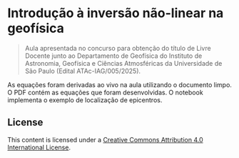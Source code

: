 # Introdução à inversão não-linear na geofísica 

> Aula apresentada no concurso para obtenção do título de Livre Docente
> junto ao Departamento de Geofísica do Instituto de Astronomia, Geofísica
> e Ciências Atmosféricas da Universidade de São Paulo
> (Edital ATAc-IAG/005/2025).

As equações foram derivadas ao vivo na aula utilizando o documento limpo. 
O PDF contém as equações que foram desenvolvidas. O notebook implementa
o exemplo de localização de epicentros.

## License

This content is licensed under a <a rel="license"
href="http://creativecommons.org/licenses/by/4.0/">Creative Commons Attribution
4.0 International License</a>.
